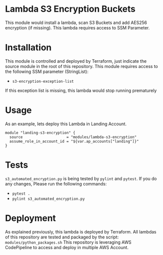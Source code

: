 # Lambda S3 Encryption Buckets

This module would install a lambda, scan S3 Buckets and add AES256 encryption (if missing). This lambda requires access to SSM Parameter.

# Installation

This module is controlled and deployed by Terraform, just indicate the source module in the root of this repository. This module requires access to the following SSM parameter (StringList):
- `s3-encryption-exception-list`

If this exception list is missing, this lambda would stop running prematurely

# Usage

As an example, lets deploy this Lambda in Landing Account.

```hcl
module "landing-s3-encryption" {
  source                    = "modules/lambda-s3-encryption"
  assume_role_in_account_id = "${var.ap_accounts["landing"]}"
}
```

# Tests

`s3_automated_encryption.py` is being tested by `pylint` and `pytest`. If you do any changes, Please run the following commands:
- `pytest .`
- `pylint s3_automated_encryption.py`

# Deployment

As explained previously, this lambda is deployed by Terraform. All lambdas of this repository are tested and packaged by the script:
`modules/python_packages.sh`
This repository is leveraging AWS CodePipeline to access and deploy in multiple AWS Account.
